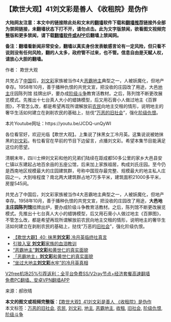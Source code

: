  <h2>【欺世大观】41刘文彩是善人 《收租院》是伪作</h2> <p class="notice"><b>大陆网友注意：本文中的链接除此处和文末的<a href="https://github.com/bannedbook/fanqiang" >翻墙</a>软件下载和<a href="https://github.com/killgcd/justmysocks/blob/master/README.md">翻墙推荐</a>链接外全部为禁网链接，未翻墙状态下打不开，请勿点击。此为文字版禁闻，欲看图文视频完整版和更多禁闻，请下载<a href="https://github.com/bannedbook/fanqiang">翻墙软件或APP</a>后翻墙上禁闻网。</p><p>备注：翻墙看新闻非常安全，翻墙以真实身份发表敏感言论有一定风险，但只看不说则没有任何风险，翻的人太多，政府管不过来，也不管。信息自由是天赋人权，请放心大胆的翻墙。</b></p>  <div class="entry"> <p>作者： 欺世大观</p> <p id="summary">共党占了<span class='wp_keywordlink_affiliate'><a href="https://www.bannedbook.org/" title="中国" target="_blank">中国</a></span>后，<span class='wp_keywordlink'><a href="https://www.bannedbook.org/forum2/topic678.html" title="刘文彩真相" target="_blank">刘文彩</a></span>家族被当作4大<a href="https://www.bannedbook.org/bnews/tag/%e6%81%b6%e9%9c%b8%e5%9c%b0%e4%b8%bb/" class="st_tag internal_tag" rel="tag" title="标签 恶霸地主 下的日志">恶霸地主</a>典型之一，人被妖魔化，但地产幸存。1958年10月，善于播种仇恨的共党文宣，把没收的庄园改了用途，大邑<a href="https://www.bannedbook.org/bnews/tag/%e5%9c%b0%e4%b8%bb/" class="st_tag internal_tag" rel="tag" title="标签 地主 下的日志">地主</a>庄园陈列馆 挂牌出炉，要办成<a href="https://www.bannedbook.org/bnews/tag/%E9%98%B6%E7%BA%A7%E6%96%97%E4%BA%89/" class="st_tag internal_tag" rel="tag" title="标签 阶级斗争 下的日志">阶级斗争</a>教育活教材。之后，陈列馆不断更改展览模式。先推出十七台真人大小的蜡铸模型，后又用石膏小人做过地主《百罪图》，不管怎么改，都是希望再现所谓解放前<a href="https://www.bannedbook.org/bnews/tag/%e5%86%9c%e6%b0%91/" class="st_tag internal_tag" rel="tag" title="标签 农民 下的日志">农民</a>向地主交租的情形，说明地主的奢华生活如何建立在剥削农民的基础上，挞伐“<a href="https://www.bannedbook.org/bnews/tag/%e4%b8%87%e6%81%b6%e7%9a%84%e6%97%a7%e7%a4%be%e4%bc%9a/" class="st_tag internal_tag" rel="tag" title="标签 万恶的旧社会 下的日志">万恶的旧社会</a>”，强化<a href="https://www.bannedbook.org/bnews/tag/%E9%98%B6%E7%BA%A7%E4%BB%87%E6%81%A8/" class="st_tag internal_tag" rel="tag" title="标签 阶级仇恨 下的日志">阶级仇恨</a>。</p> <p id="conimg"></p>  <p></p> <p>本片Youtube网址：https://youtu.be/JCDQ-unQyWI</p> <p>各位看官好，欢迎光临【欺世大观】。上集说了抹黑女工冷月英。这集说说被她抹黑的<a href="https://www.bannedbook.org/bnews/tag/%e5%88%98%e6%96%87%e5%bd%a9/" class="st_tag internal_tag" rel="tag" title="标签 刘文彩 下的日志">刘文彩</a>。有位看官在早前的节目下边留言，点播刘文彩。希望本集节目能满足这位的愿望。</p>  <p>清朝末年，四川士绅刘文彩和他的兄弟们陆续在距成都50多公里的家乡大邑县安仁镇以东建起占地百余亩的五座公馆，后来加上家族祖居，构成刘氏庄园。至今仍是西南地区规模最大的庄园建筑群，号称中国现存最完整、规模最大的地主私人庄园之一。大到啥程度？南北两大建筑群占地7万多平米，建筑面积21000多平米，房屋545间。</p> <p>共党占了中国后，刘文彩家族被当作4大恶霸地主典型之一，人被妖魔化，但地产幸存。1958年10月，善于播种仇恨的共党文宣，把没收的庄园改了用途，<strong>大邑地主庄园陈列馆</strong>挂牌出炉，要办成阶级斗争教育活教材。之后，陈列馆不断更改展览模式。先推出十七台真人大小的蜡铸模型，后又用石膏小人做过地主《百罪图》，不管怎么改，都是希望再现所谓解放前农民向地主交租的情形，说明地主的奢华生活如何建立在剥削农民的基础上，挞伐“万恶的<a href="https://www.bannedbook.org/bnews/tag/%e6%97%a7%e7%a4%be%e4%bc%9a/" class="st_tag internal_tag" rel="tag" title="标签 旧社会 下的日志">旧社会</a>”，强化阶级仇恨。</p> <ul class='op-related-articles' title='相关阅读'> <li><a href='https://www.bannedbook.org/bnews/comments/20201211/1445696.html' target='_blank'>【欺世大觀】40: 抹黑<b>刘文彩</b> 冷月英临终吐真言</a></li> <li><a href='https://www.bannedbook.org/bnews/lifebaike/20200904/1390673.html' target='_blank'>引狼入室 <b>刘文彩</b>家族的血泪教训</a></li> <li><a href='https://www.bannedbook.org/bnews/comments/20200604/1370874.html' target='_blank'>“恶霸地主”<b>刘文彩</b>和黄世仁的真实面貌</a></li> <li><a href='https://www.bannedbook.org/bnews/lifebaike/20200605/1339848.html' target='_blank'>「恶霸地主」<b>刘文彩</b>和黄世仁的真实面貌</a></li> <li><a href='https://www.bannedbook.org/bnews/lishi/20191221/1244896.html' target='_blank'>“坐过大地主<b>刘文彩</b>水牢”的冷月英真相</a></li> </ul> <p class="texttj"> <a href="https://www.bannedbook.org/forum23/topic22702.html" target="_blank">V2free机场25%引荐返利：全平台免费SS/V2ray节点+经济套餐高速翻墙</a><br/> <a href="https://github.com/bannedbook/fanqiang/wiki/%E7%A6%81%E9%97%BB%E7%BD%91%E5%AE%89%E5%8D%93%E7%BF%BB%E5%A2%99%E6%96%B0%E9%97%BBAPP" target="_blank">免费PC翻墙、安卓VPN翻墙APP</a></p><p> 来源：郝欣晴 </p> <a name='sharetosocial'></a>       <div><b>本文的图文或视频完整版</b>：<a href='https://www.bannedbook.org/bnews/comments/20201221/1451993.html'>【欺世大观】41刘文彩是善人 《收租院》是伪作</a></div>  </div><!--END ENTRY--> <div class="postfooter"> <div>本文标签：<a href="https://www.bannedbook.org/bnews/tag/%e4%b8%87%e6%81%b6%e7%9a%84%e6%97%a7%e7%a4%be%e4%bc%9a/" rel="tag">万恶的旧社会</a>, <a href="https://www.bannedbook.org/bnews/tag/%e5%86%9c%e6%b0%91/" rel="tag">农民</a>, <a href="https://www.bannedbook.org/bnews/tag/%e5%88%98%e6%96%87%e5%bd%a9/" rel="tag">刘文彩</a>, <a href="https://www.bannedbook.org/bnews/tag/%e5%9c%b0%e4%b8%bb/" rel="tag">地主</a>, <a href="https://www.bannedbook.org/bnews/tag/%e6%81%b6%e9%9c%b8%e5%9c%b0%e4%b8%bb/" rel="tag">恶霸地主</a>, <a href="https://www.bannedbook.org/bnews/tag/%E6%94%B6%E7%A7%9F/" rel="tag">收租</a>, <a href="https://www.bannedbook.org/bnews/tag/%e6%97%a7%e7%a4%be%e4%bc%9a/" rel="tag">旧社会</a>, <a href="https://www.bannedbook.org/bnews/tag/%E9%98%B6%E7%BA%A7%E4%BB%87%E6%81%A8/" rel="tag">阶级仇恨</a>, <a href="https://www.bannedbook.org/bnews/tag/%E9%98%B6%E7%BA%A7%E6%96%97%E4%BA%89/" rel="tag">阶级斗争</a></div>  </div><!--END POSTFOOTER--> 